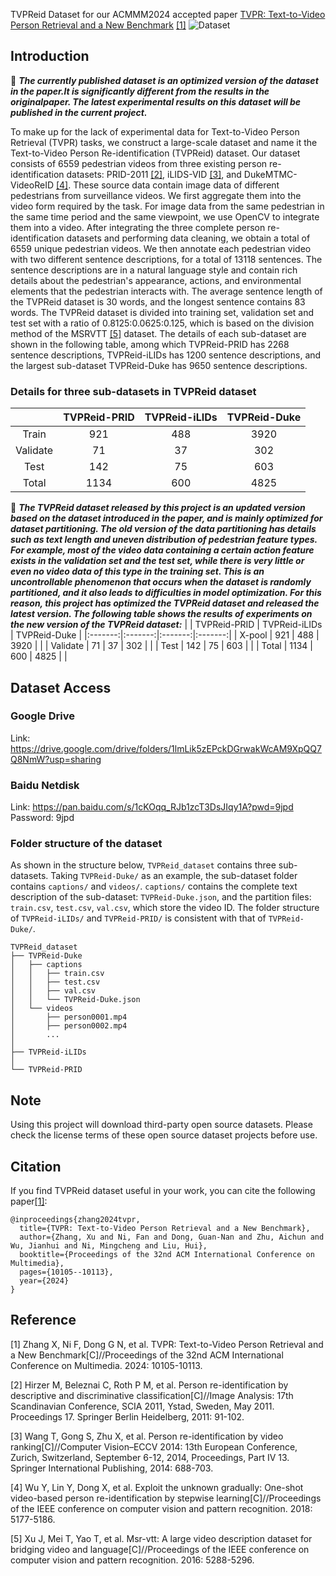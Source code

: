 <!--![image](https://github.com/user-attachments/assets/852fd61e-78a0-41a7-86b7-d70fac6c0995)# TVPReid-Dataset-->
TVPReid Dataset for our ACMMM2024 accepted paper [TVPR: Text-to-Video Person Retrieval and a New Benchmark](https://dl.acm.org/doi/10.1145/3664647.3681715) [[1]](#Reference)
![Dataset](./datasets-ciyun.png)

## Introduction

🚨 ***The currently published dataset is an optimized version of the dataset in the paper.lt is significantly different from the results in the originalpaper. The latest experimental results on this dataset will be published in the current project.***

To make up for the lack of experimental data for Text-to-Video Person Retrieval (TVPR) tasks, we construct a large-scale dataset and name it the Text-to-Video Person Re-identification (TVPReid) dataset. Our dataset consists of 6559 pedestrian videos from three existing person re-identification datasets: PRID-2011 [[2]](#Reference), iLIDS-VID [[3]](#Reference), and DukeMTMC-VideoReID [[4]](#Reference). These source data contain image data of different pedestrians from surveillance videos. We first aggregate them into the video form required by the task. For image data from the same pedestrian in the same time period and the same viewpoint, we use OpenCV to integrate them into a video. After integrating the three complete person re-identification datasets and performing data cleaning, we obtain a total of 6559 unique pedestrian videos. We then annotate each pedestrian video with two different sentence descriptions, for a total of 13118 sentences. The sentence descriptions are in a natural language style and contain rich details about the pedestrian's appearance, actions, and environmental elements that the pedestrian interacts with. The average sentence length of the TVPReid dataset is 30 words, and the longest sentence contains 83 words. The TVPReid dataset is divided into training set, validation set and test set with a ratio of 0.8125:0.0625:0.125, which is based on the division method of the MSRVTT [[5]](#Reference) dataset. The details of each sub-dataset are shown in the following table, among which TVPReid-PRID has 2268 sentence descriptions, TVPReid-iLIDs has 1200 sentence descriptions, and the largest sub-dataset TVPReid-Duke has 9650 sentence descriptions.
### Details for three sub-datasets in TVPReid dataset
|    |  TVPReid-PRID  |  TVPReid-iLIDs  |  TVPReid-Duke |
|:-------:|:-------:|:-------:|:-------:|
| Train | 921 | 488 | 3920 |
| Validate | 71 | 37 | 302 |
| Test | 142 | 75 | 603 |
| Total | 1134 | 600 | 4825 |

🚨 ***The TVPReid dataset released by this project is an updated version based on the dataset introduced in the paper, and is mainly optimized for dataset partitioning. The old version of the data partitioning has details such as text length and uneven distribution of pedestrian feature types. For example, most of the video data containing a certain action feature exists in the validation set and the test set, while there is very little or even no video data of this type in the training set. This is an uncontrollable phenomenon that occurs when the dataset is randomly partitioned, and it also leads to difficulties in model optimization. For this reason, this project has optimized the TVPReid dataset and released the latest version. The following table shows the results of experiments on the new version of the TVPReid dataset:***
|    |  TVPReid-PRID  |  TVPReid-iLIDs  |  TVPReid-Duke |
|:-------:|:-------:|:-------:|:-------:|
| X-pool | 921 | 488 | 3920 |  |
| Validate | 71 | 37 | 302 |  |
| Test | 142 | 75 | 603 |  |
| Total | 1134 | 600 | 4825 |  |


## Dataset Access

### Google Drive
Link: https://drive.google.com/drive/folders/1lmLik5zEPckDGrwakWcAM9XpQQ7Q8NmW?usp=sharing

### Baidu Netdisk
Link: https://pan.baidu.com/s/1cKOqq_RJb1zcT3DsJIqy1A?pwd=9jpd
Password: 9jpd

### Folder structure of the dataset
As shown in the structure below, `TVPReid_dataset` contains three sub-datasets. Taking `TVPReid-Duke/` as an example, the sub-dataset folder contains `captions/` and `videos/`. `captions/` contains the complete text description of the sub-dataset: `TVPReid-Duke.json`, and the partition files: `train.csv`, `test.csv`, `val.csv`, which store the video ID. The folder structure of `TVPReid-iLIDs/` and `TVPReid-PRID/` is consistent with that of `TVPReid-Duke/`.
```shell
TVPReid_dataset
├── TVPReid-Duke
│   ├── captions
│   │   ├── train.csv
│   │   ├── test.csv
│   │   ├── val.csv
│   │   └── TVPReid-Duke.json
│   └── videos
│       ├── person0001.mp4
│       ├── person0002.mp4
│       ...
│
├── TVPReid-iLIDs
│
└── TVPReid-PRID
```

## Note
Using this project will download third-party open source datasets. Please check the license terms of these open source dataset projects before use.

## Citation
If you find TVPReid dataset useful in your work, you can cite the following paper[[1]](#Reference):
```shell
@inproceedings{zhang2024tvpr,
  title={TVPR: Text-to-Video Person Retrieval and a New Benchmark},
  author={Zhang, Xu and Ni, Fan and Dong, Guan-Nan and Zhu, Aichun and Wu, Jianhui and Ni, Mingcheng and Liu, Hui},
  booktitle={Proceedings of the 32nd ACM International Conference on Multimedia},
  pages={10105--10113},
  year={2024}
}
```

## Reference
[1] Zhang X, Ni F, Dong G N, et al. TVPR: Text-to-Video Person Retrieval and a New Benchmark[C]//Proceedings of the 32nd ACM International Conference on Multimedia. 2024: 10105-10113.

[2] Hirzer M, Beleznai C, Roth P M, et al. Person re-identification by descriptive and discriminative classification[C]//Image Analysis: 17th Scandinavian Conference, SCIA 2011, Ystad, Sweden, May 2011. Proceedings 17. Springer Berlin Heidelberg, 2011: 91-102.

[3] Wang T, Gong S, Zhu X, et al. Person re-identification by video ranking[C]//Computer Vision–ECCV 2014: 13th European Conference, Zurich, Switzerland, September 6-12, 2014, Proceedings, Part IV 13. Springer International Publishing, 2014: 688-703.

[4] Wu Y, Lin Y, Dong X, et al. Exploit the unknown gradually: One-shot video-based person re-identification by stepwise learning[C]//Proceedings of the IEEE conference on computer vision and pattern recognition. 2018: 5177-5186.

[5] Xu J, Mei T, Yao T, et al. Msr-vtt: A large video description dataset for bridging video and language[C]//Proceedings of the IEEE conference on computer vision and pattern recognition. 2016: 5288-5296.

